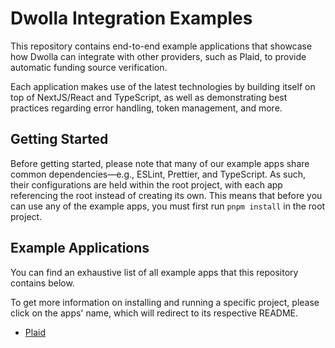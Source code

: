 # Dwolla Integration Examples

This repository contains end-to-end example applications that showcase how Dwolla can integrate with other providers, such as Plaid, to provide automatic funding source verification. 

Each application makes use of the latest technologies by building itself on top of NextJS/React and TypeScript, as well as demonstrating best practices regarding error handling, token management, and more.

## Getting Started

Before getting started, please note that many of our example apps share common dependencies—e.g., ESLint, Prettier, and TypeScript. As such, their configurations are held within the root project, with each app referencing the root instead of creating its own. This means that before you can use any of the example apps, you must first run `pnpm install` in the root project.

## Example Applications

You can find an exhaustive list of all example apps that this repository contains below.

To get more information on installing and running a specific project, please click on the apps' name, which will redirect to its respective README.

* [Plaid](https://github.com/Dwolla/integration-examples/tree/main/packages/plaid-funding-source#readme)